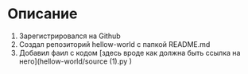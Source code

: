# Описание

1. Зарегистрировался на Github
2. Создал репозиторий hellow-world с папкой README.md
3. Добавил фаил с кодом [здесь вроде как должна быть ссылка на него](hellow-world/source (1).py )


